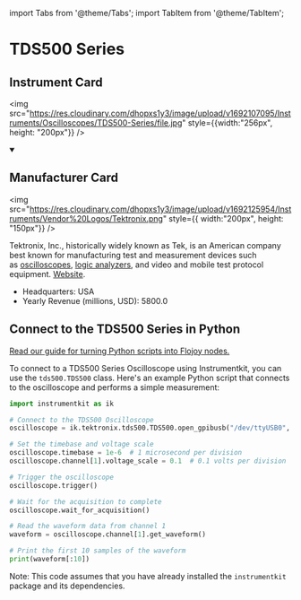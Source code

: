 
import Tabs from '@theme/Tabs';
import TabItem from '@theme/TabItem';

# TDS500 Series

## Instrument Card

<div className="flex">

<div>



</div>

<img src="https://res.cloudinary.com/dhopxs1y3/image/upload/v1692107095/Instruments/Oscilloscopes/TDS500-Series/file.jpg" style={{width:"256px", height: "200px"}} />

</div>

>

<details open>
<summary><h2>Manufacturer Card</h2></summary>

<img src="https://res.cloudinary.com/dhopxs1y3/image/upload/v1692125954/Instruments/Vendor%20Logos/Tektronix.png" style={{ width:"200px", height: "150px"}} />

Tektronix, Inc., historically widely known as Tek, is an American company best known for manufacturing test and measurement devices such as [oscilloscopes](https://en.wikipedia.org/wiki/Oscilloscope), [logic analyzers](https://en.wikipedia.org/wiki/Logic_analyzer), and video and mobile test protocol equipment. <a href="https://www.tek.com/en">Website</a>.

<ul>
  <li>Headquarters: USA</li>
  <li>Yearly Revenue (millions, USD): 5800.0</li>
</ul>
</details>

## Connect to the TDS500 Series in Python

[Read our guide for turning Python scripts into Flojoy nodes.](https://docs.flojoy.ai/custom-nodes/creating-custom-node/)


<Tabs>
<TabItem value="Instrumentkit" label="Instrumentkit">

To connect to a TDS500 Series Oscilloscope using Instrumentkit, you can use the `tds500.TDS500` class. Here's an example Python script that connects to the oscilloscope and performs a simple measurement:

```python
import instrumentkit as ik

# Connect to the TDS500 Oscilloscope
oscilloscope = ik.tektronix.tds500.TDS500.open_gpibusb("/dev/ttyUSB0", 1)

# Set the timebase and voltage scale
oscilloscope.timebase = 1e-6  # 1 microsecond per division
oscilloscope.channel[1].voltage_scale = 0.1  # 0.1 volts per division

# Trigger the oscilloscope
oscilloscope.trigger()

# Wait for the acquisition to complete
oscilloscope.wait_for_acquisition()

# Read the waveform data from channel 1
waveform = oscilloscope.channel[1].get_waveform()

# Print the first 10 samples of the waveform
print(waveform[:10])
```

Note: This code assumes that you have already installed the `instrumentkit` package and its dependencies.

</TabItem>
</Tabs>